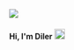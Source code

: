 ##
<img src="https://user-images.githubusercontent.com/73097560/115834477-dbab4500-a447-11eb-908a-139a6edaec5c.gif">

<h4 align="left">
  Hi, I'm Diler
  <img src="https://media.giphy.com/media/hvRJCLFzcasrR4ia7z/giphy.gif" width="19">
</h4>
